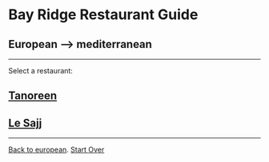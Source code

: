 # Bay Ridge Restaurant Guide
## European --> mediterranean
---
Select a restaurant:
## [Tanoreen]()
## [Le Sajj]()
---

[Back to european](European/european.md).
[Start Over](../home.md)
